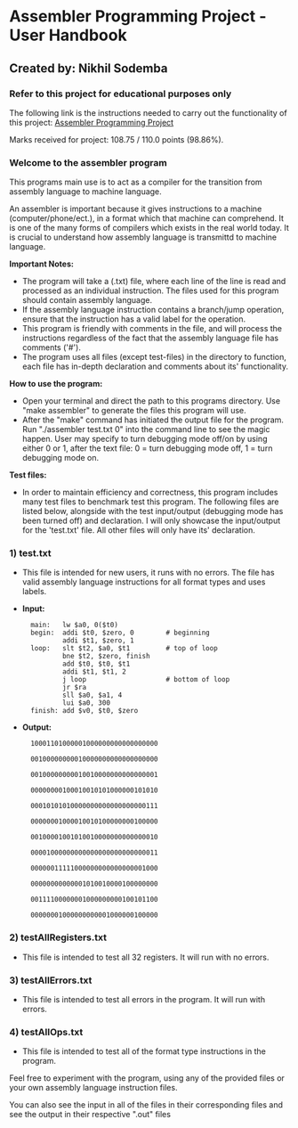 # Assembler Programming Project - User Handbook

## Created by: Nikhil Sodemba

### Refer to this project for educational purposes only

The following link is the instructions needed to carry out the functionality of this project: [Assembler Programming Project](https://www.cs.kzoo.edu/cs230/Projects/AssemblerProj.html)

Marks received for project: 108.75 / 110.0 points (98.86%).

### Welcome to the assembler program

This programs main use is to act as a compiler for the transition from assembly language to machine language.

An assembler is important because it gives instructions to a machine (computer/phone/ect.), in a format which that machine can comprehend. It is one of the many forms of compilers which exists in the real world today. It is crucial to understand how assembly language is transmittd to machine language.

**Important Notes:**

- The program will take a (.txt) file, where each line of the line is read and processed as an individual instruction. The files used for this program should contain assembly language.
- If the assembly language instruction contains a branch/jump operation, ensure that the instruction has a valid label for the operation.
- This program is friendly with comments in the file, and will process the instructions regardless of the fact that the assembly language file has comments ('#').
- The program uses all files (except test-files) in the directory to function, each file has in-depth declaration and comments about its' functionality.

**How to use the program:**

- Open your terminal and direct the path to this programs directory. Use "make assembler" to generate the files this program will use.
- After the "make" command has initiated the output file for the program. Run "./assembler test.txt 0" into the command line to see the magic happen. User may specify to turn debugging mode off/on by using either 0 or 1, after the text file: 0 = turn debugging mode off, 1 = turn debugging mode on.

**Test files:**

- In order to maintain efficiency and correctness, this program includes many test files to benchmark test this program. The following files are listed below, alongside with the test input/output (debugging mode has been turned off) and declaration. I will only showcase the input/output for the 'test.txt' file. All other files will only have its' declaration.

### 1) test.txt

- This file is intended for new users, it runs with no errors. The file has valid assembly language instructions for all format types and uses labels.

- **Input:**

        main:   lw $a0, 0($t0) 
        begin:  addi $t0, $zero, 0        # beginning
                addi $t1, $zero, 1
        loop:   slt $t2, $a0, $t1         # top of loop
                bne $t2, $zero, finish
                add $t0, $t0, $t1
                addi $t1, $t1, 2
                j loop                    # bottom of loop
                jr $ra
                sll $a0, $a1, 4
                lui $a0, 300
        finish: add $v0, $t0, $zero

- **Output:**

        10001101000001000000000000000000

        00100000000010000000000000000000

        00100000000010010000000000000001

        00000000100010010101000000101010

        00010101010000000000000000000111

        00000001000010010100000000100000

        00100001001010010000000000000010

        00001000000000000000000000000011

        00000011111000000000000000001000

        00000000000001010010000100000000

        00111100000001000000000100101100

        00000001000000000001000000100000

### 2) testAllRegisters.txt

- This file is intended to test all 32 registers. It will run with no errors.

### 3) testAllErrors.txt

- This file is intended to test all errors in the program. It will run with errors.

### 4) testAllOps.txt

- This file is intended to test all of the format type instructions in the program.

Feel free to experiment with the program, using any of the provided files or your own assembly language instruction files.

You can also see the input in all of the files in their corresponding files and see the output in their respective ".out" files
